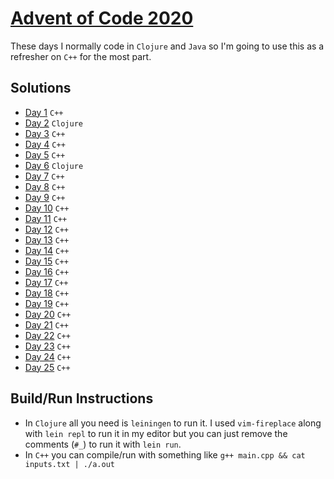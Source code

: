 # [Advent of Code 2020](https://adventofcode.com/2020)

These days I normally code in `Clojure` and `Java` so I'm going to use this as a refresher on `C++` for the most part.

## Solutions

- [Day 1](01) `C++`  
- [Day 2](02) `Clojure`  
- [Day 3](03) `C++`  
- [Day 4](04) `C++`  
- [Day 5](05) `C++`  
- [Day 6](06) `Clojure`  
- [Day 7](07) `C++`  
- [Day 8](08) `C++`  
- [Day 9](09) `C++`  
- [Day 10](10) `C++`  
- [Day 11](11) `C++`  
- [Day 12](12) `C++`  
- [Day 13](13) `C++`  
- [Day 14](14) `C++`  
- [Day 15](15) `C++`  
- [Day 16](16) `C++`  
- [Day 17](17) `C++`  
- [Day 18](18) `C++`  
- [Day 19](19) `C++`  
- [Day 20](20) `C++`  
- [Day 21](21) `C++`  
- [Day 22](22) `C++`  
- [Day 23](23) `C++`  
- [Day 24](24) `C++`  
- [Day 25](25) `C++`  

## Build/Run Instructions

- In `Clojure` all you need is `leiningen` to run it. I used `vim-fireplace` along with `lein repl` to run it in my editor but you can just remove the comments (`#_`) to run it with `lein run`.
- In `C++` you can compile/run with something like `g++ main.cpp && cat inputs.txt | ./a.out`

